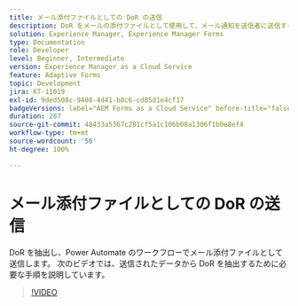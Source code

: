 ```yaml
---
title: メール添付ファイルとしての DoR の送信
description: DoR をメールの添付ファイルとして使用して、メール通知を送信者に送信する
solution: Experience Manager, Experience Manager Forms
type: Documentation
role: Developer
level: Beginner, Intermediate
version: Experience Manager as a Cloud Service
feature: Adaptive Forms
topic: Development
jira: KT-11019
exl-id: 9ded508c-9408-4d41-b8c6-cd85d1e4cf17
badgeVersions: label="AEM Forms as a Cloud Service" before-title="false"
duration: 287
source-git-commit: 48433a5367c281cf5a1c106b08a1306f1b0e8ef4
workflow-type: tm+mt
source-wordcount: '56'
ht-degree: 100%

---
```


# メール添付ファイルとしての DoR の送信

DoR を抽出し、Power Automate のワークフローでメール添付ファイルとして送信します。
次のビデオでは、送信されたデータから DoR を抽出するために必要な手順を説明しています。
>[!VIDEO](https://video.tv.adobe.com/v/346731?quality=12&learn=on)
